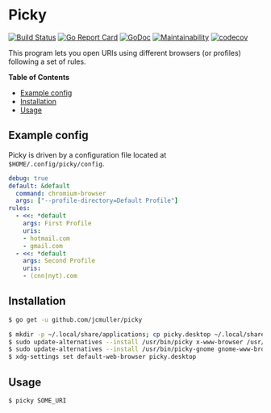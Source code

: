 # Picky

[![Build Status](https://travis-ci.org/jcmuller/picky.svg?branch=master)](https://travis-ci.org/jcmuller/picky)
[![Go Report Card](https://goreportcard.com/badge/github.com/jcmuller/picky)](https://goreportcard.com/report/github.com/jcmuller/picky)
[![GoDoc](https://godoc.org/github.com/jcmuller/picky?status.svg)](https://godoc.org/github.com/jcmuller/picky)
[![Maintainability](https://api.codeclimate.com/v1/badges/b3da22424ebf6d92f378/maintainability)](https://codeclimate.com/github/jcmuller/picky/maintainability)
[![codecov](https://codecov.io/gh/jcmuller/picky/branch/master/graph/badge.svg)](https://codecov.io/gh/jcmuller/picky)

This program lets you open URIs using different browsers (or profiles) following a set of rules.

**Table of Contents**
- [Example config](#example-config)
- [Installation](#installation)
- [Usage](#usage)

## Example config
Picky is driven by a configuration file located at `$HOME/.config/picky/config`.

```yaml
debug: true
default: &default
  command: chromium-browser
  args: ["--profile-directory=Default Profile"]
rules:
  - <<: *default
    args: First Profile
    uris:
    - hotmail.com
    - gmail.com
  - <<: *default
    args: Second Profile
    uris:
    - (cnn|nyt).com
```

## Installation
```bash
$ go get -u github.com/jcmuller/picky

$ mkdir -p ~/.local/share/applications; cp picky.desktop ~/.local/share/applications
$ sudo update-alternatives --install /usr/bin/picky x-www-browser /usr/local/bin/picky 100
$ sudo update-alternatives --install /usr/bin/picky-gnome gnome-www-browser  /usr/local/bin/picky 100
$ xdg-settings set default-web-browser picky.desktop
```

## Usage
```bash
$ picky SOME_URI
```


